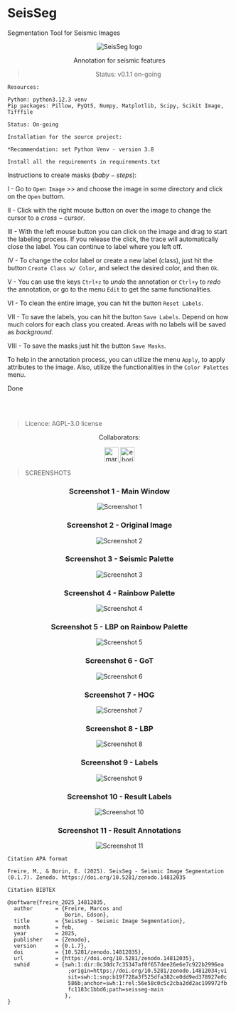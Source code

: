 # SeisSeg
Segmentation Tool for Seismic Images


<div align="center"><img src="./img/seisseg_logo_cc.svg" alt="SeisSeg logo" />

Annotation for seismic features

> Status: v0.1.1 on-going


</div>

```
Resources:

Python: python3.12.3 venv
Pip packages: Pillow, PyQt5, Numpy, Matplotlib, Scipy, Scikit Image, Tifffile

Status: On-going
```

```
Installation for the source project:

*Recommendation: set Python Venv - version 3.8

Install all the requirements in requirements.txt
```

Instructions to create masks $(baby-steps)$:

I - Go to `Open Image` >> and choose the image in some directory and click on the `Open` buttom.

II - Click with the right mouse button on over the image to change the cursor to a $cross-cursor$.

III - With the left mouse button you can click on the image and drag to start the labeling process. If you release the click, the trace will automatically close the label. You can continue to label where you left off.

IV - To change the color label or create a new label (class), just hit the button `Create Class w/ Color`, and select the desired color, and then `Ok`.

V - You can use the keys `Ctrl+z` to $undo$ the annotation or `Ctrl+y` to $redo$ the annotation, or go to the menu `Edit` to get the same functionalities.

VI - To clean the entire image, you can hit the button `Reset Labels`.

VII - To save the labels, you can hit the button `Save Labels`. Depend on how much colors for each class you created. Areas with no labels will be saved as $background$.

VIII - To save the masks just hit the button `Save Masks`.

To help in the annotation process, you can utilize the menu `Apply`, to apply attributes to the image. Also, utilize the functionalities in the `Color Palettes` menu.

Done

</br>
</br>

> Licence: AGPL-3.0 license

<!-- <style>
  .row {
    width: 100%;
    display: flex;
    flex-direction: row;
    justify-content: center;
  }
  

  p {
    width: 100%;
    display: flex;
    justify-content: center;
    flex-direction: row;
  }
</style> -->
<!-- <p>Collaborators:</p> -->

<div align="center" class="row">

Collaborators:

<a class="block" href="https://github.com/marcfreir" style="border-radius: 50% !important;">
  <img src="https://avatars.githubusercontent.com/u/12809691?v=4" alt="marcfreir" size="32" height="32" width="32" data-view-component="true" class="avatar circle">
</a>

<a class="block" href="https://github.com/eborin" style="border-radius: 50% !important;">
  <img src="https://avatars.githubusercontent.com/u/11522111?v=4" alt="eborin" size="32" height="32" width="32" data-view-component="true" class="avatar circle">
</a>


</div>



> SCREENSHOTS
<div align="center">

### Screenshot 1 - Main Window
<img src="screenshots/img1.png" alt="Screenshot 1" />

### Screenshot 2 - Original Image

<img src="screenshots/img2.png" alt="Screenshot 2" />

### Screenshot 3 - Seismic Palette

<img src="screenshots/img3.png" alt="Screenshot 3" />

### Screenshot 4 - Rainbow Palette

<img src="screenshots/img4.png" alt="Screenshot 4" />

### Screenshot 5 - LBP on Rainbow Palette

<img src="screenshots/img5.png" alt="Screenshot 5" />

### Screenshot 6 - GoT

<img src="screenshots/img6.png" alt="Screenshot 6" />

### Screenshot 7 - HOG

<img src="screenshots/img7.png" alt="Screenshot 7" />

### Screenshot 8 - LBP

<img src="screenshots/img8.png" alt="Screenshot 8" />

### Screenshot 9 - Labels

<img src="screenshots/img9.png" alt="Screenshot 9" />

### Screenshot 10 - Result Labels

<img src="screenshots/img10.png" alt="Screenshot 10" />

### Screenshot 11 - Result Annotations

<img src="screenshots/img11.png" alt="Screenshot 11" />
</div>


```
Citation APA format

Freire, M., & Borin, E. (2025). SeisSeg - Seismic Image Segmentation (0.1.7). Zenodo. https://doi.org/10.5281/zenodo.14812035
```

```
Citation BIBTEX

@software{freire_2025_14812035,
  author       = {Freire, Marcos and
                  Borin, Edson},
  title        = {SeisSeg - Seismic Image Segmentation},
  month        = feb,
  year         = 2025,
  publisher    = {Zenodo},
  version      = {0.1.7},
  doi          = {10.5281/zenodo.14812035},
  url          = {https://doi.org/10.5281/zenodo.14812035},
  swhid        = {swh:1:dir:0c30dc7c35347af0f657dee26e6e7c922b2996ea
                   ;origin=https://doi.org/10.5281/zenodo.14812034;vi
                   sit=swh:1:snp:b19f728a3f525dfa382ce0dd9ed378927e0c
                   586b;anchor=swh:1:rel:56e58c0c5c2cba2dd2ac199972fb
                   fc1183c1bbd6;path=seisseg-main
                  },
}
```